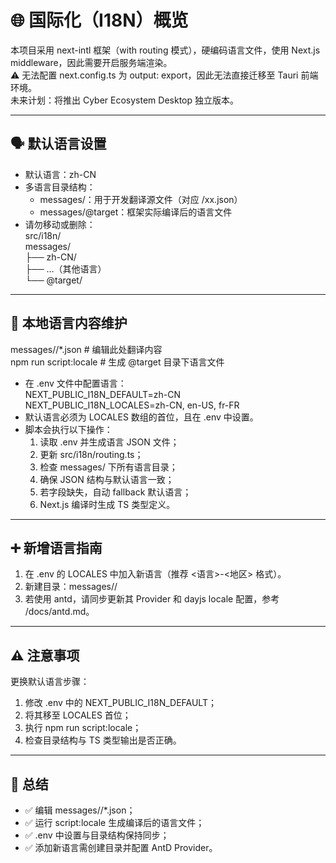 # 🌐 国际化（I18N）概览

本项目采用 next-intl 框架（with routing 模式），硬编码语言文件，使用 Next.js middleware，因此需要开启服务端渲染。  
⚠️ 无法配置 next.config.ts 为 output: export，因此无法直接迁移至 Tauri 前端环境。  
未来计划：将推出 Cyber Ecosystem Desktop 独立版本。

---

## 🗣️ 默认语言设置

- 默认语言：zh-CN
- 多语言目录结构：
    - messages/：用于开发翻译源文件（对应 <locale>/xx.json）  
    - messages/@target：框架实际编译后的语言文件  
- 请勿移动或删除：  
  src/i18n/  
  messages/  
  ├── zh-CN/  
  ├── …（其他语言）  
  └── @target/  

---

## 🔧 本地语言内容维护

messages/<locale>/*.json      # 编辑此处翻译内容  
npm run script:locale         # 生成 @target 目录下语言文件  

- 在 .env 文件中配置语言：  
  NEXT_PUBLIC_I18N_DEFAULT=zh-CN  
  NEXT_PUBLIC_I18N_LOCALES=zh-CN, en-US, fr-FR  
- 默认语言必须为 LOCALES 数组的首位，且在 .env 中设置。  
- 脚本会执行以下操作：  
    1. 读取 .env 并生成语言 JSON 文件；
    2. 更新 src/i18n/routing.ts；
    3. 检查 messages/ 下所有语言目录；
    4. 确保 JSON 结构与默认语言一致；
    5. 若字段缺失，自动 fallback 默认语言；
    6. Next.js 编译时生成 TS 类型定义。

---

## ➕ 新增语言指南

1. 在 .env 的 LOCALES 中加入新语言（推荐 <语言>-<地区> 格式）。
2. 新建目录：messages/<new-locale>/
3. 若使用 antd，请同步更新其 Provider 和 dayjs locale 配置，参考 /docs/antd.md。

---

## ⚠️ 注意事项

更换默认语言步骤：
1. 修改 .env 中的 NEXT_PUBLIC_I18N_DEFAULT；
2. 将其移至 LOCALES 首位；
3. 执行 npm run script:locale；
4. 检查目录结构与 TS 类型输出是否正确。

---

## 🧩 总结

- ✅ 编辑 messages/<locale>/*.json；
- ✅ 运行 script:locale 生成编译后的语言文件；
- ✅ .env 中设置与目录结构保持同步；
- ✅ 添加新语言需创建目录并配置 AntD Provider。

